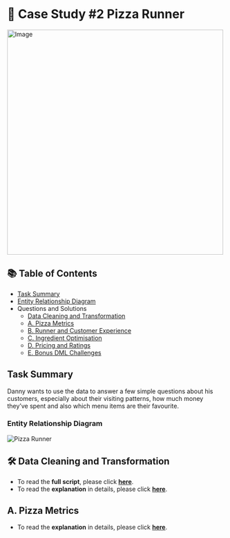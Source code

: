 # 🍕 Case Study #2 Pizza Runner

<img src="https://github.com/user-attachments/assets/c3bf086f-7b94-4286-976a-f4f7eb8dce8c" alt="Image" width="500" height="520">

## 📚 Table of Contents
- [Task Summary](#task-summary)
- [Entity Relationship Diagram](#entity-relationship-diagram)
- Questions and Solutions
	- [Data Cleaning and Transformation](#data-cleaning-and-transformation)
	-  [A. Pizza Metrics](#pizza-metrics)
	-  [B. Runner and Customer Experience](#runner-and-customer-experience)
	-  [C. Ingredient Optimisation](#ingredient-optimisation)
	-  [D. Pricing and Ratings](#pricing-and-ratings)
	-  [E. Bonus DML Challenges](#bonus-dml-challenges)

## Task Summary
Danny wants to use the data to answer a few simple questions about his customers, especially about their visiting patterns, how much money they’ve spent and also which menu items are their favourite.

### Entity Relationship Diagram

![Pizza Runner](https://github.com/katiehuangx/8-Week-SQL-Challenge/assets/81607668/78099a4e-4d0e-421f-a560-b72e4321f530)

## 🛠️ Data Cleaning and Transformation

- To read the **full script**, please click **[here](https://github.com/nacht29/8-Week-SQL-Challenge/blob/main/pizza_runner/data-cleaning/cleaning.sql)**.
- To read the **explanation** in details, please click **[here](https://github.com/nacht29/8-Week-SQL-Challenge/blob/main/pizza_runner/data-cleaning/README.md)**.

## A. Pizza Metrics

- To read the **explanation** in details, please click **[here](https://github.com/nacht29/8-Week-SQL-Challenge/blob/main/pizza_runner/part-a/README.md)**.

